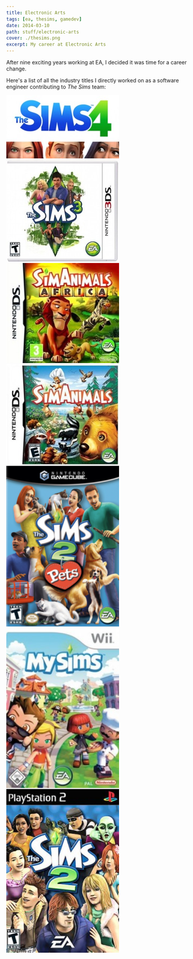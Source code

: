 ```yaml
---
title: Electronic Arts
tags: [ea, thesims, gamedev]
date: 2014-03-10
path: stuff/electronic-arts
cover: ./thesims.png
excerpt: My career at Electronic Arts
---
```


After nine exciting years working at EA, I decided it was time for a career change.

Here's a list of all the industry titles I directly worked on as a software engineer contributing to _The Sims_ team:

<img src="sims4_logo-300x168.jpg" style="width: 300px;"/>
<img src="thesims3_3ds-300x272.jpg" style="width: 300px;"/>
<img src="simanimals_ds_africa-300x266.jpg" style="width: 300px;"/>
<img src="simanimals_ds-300x267.jpg" style="width: 300px;"/>
<img src="thesims2console_pets-211x300.png" style="width: 300px;"/>
<img src="mysims_wii_pal-211x300.jpg" style="width: 300px;"/>
<img src="thesims2console-207x300.jpg" style="width: 300px;"/>
